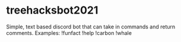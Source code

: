 # treehacksbot2021
Simple, text based discord bot that can take in commands and return comments.
Examples:
!funfact
!help
!carbon
!whale

